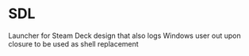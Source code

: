 # SDL
Launcher for Steam Deck design that also logs Windows user out upon closure to be used as shell replacement
